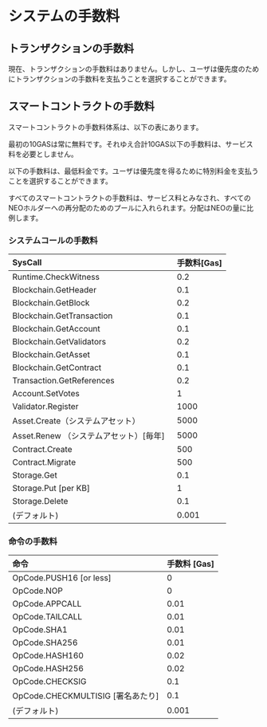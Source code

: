 # システムの手数料

## トランザクションの手数料

現在、トランザクションの手数料はありません。しかし、ユーザは優先度のためにトランザクションの手数料を支払うことを選択することができます。

## スマートコントラクトの手数料

スマートコントラクトの手数料体系は、以下の表にあります。

最初の10GASは常に無料です。それゆえ合計10GAS以下の手数料は、サービス料を必要としません。

以下の手数料は、最低料金です。ユーザは優先度を得るために特別料金を支払うことを選択することができます。

すべてのスマートコントラクトの手数料は、サービス料とみなされ、すべてのNEOホルダーへの再分配のためのプールに入れられます。分配はNEOの量に比例します。

### システムコールの手数料

| SysCall                               | 手数料[Gas]    |
|:--------------------------------------|:------------|
| Runtime.CheckWitness                  | 0.2           |
| Blockchain.GetHeader                  | 0.1           |
| Blockchain.GetBlock                   | 0.2           |
| Blockchain.GetTransaction             | 0.1           |
| Blockchain.GetAccount                 | 0.1           |
| Blockchain.GetValidators              | 0.2           |
| Blockchain.GetAsset                   | 0.1           |
| Blockchain.GetContract                | 0.1           |
| Transaction.GetReferences             | 0.2           |
| Account.SetVotes                      | 1             |
| Validator.Register                    | 1000          |
| Asset.Create（システムアセット）         | 5000          |
| Asset.Renew （システムアセット）[毎年]    | 5000          |
| Contract.Create                       | 500           |
| Contract.Migrate                      | 500           |
| Storage.Get                           | 0.1           |
| Storage.Put [per KB]                  | 1             |
| Storage.Delete                        | 0.1           |
| (デフォルト)                            | 0.001         |

### 命令の手数料

| 命令                                   | 手数料 [Gas]   |
|:--------------------------------------|:-----------|
| OpCode.PUSH16 [or less]               | 0             |
| OpCode.NOP                            | 0             |
| OpCode.APPCALL                        | 0.01          |
| OpCode.TAILCALL                       | 0.01          |
| OpCode.SHA1                           | 0.01          |
| OpCode.SHA256                         | 0.01          |
| OpCode.HASH160                        | 0.02          |
| OpCode.HASH256                        | 0.02          |
| OpCode.CHECKSIG                       | 0.1           |
| OpCode.CHECKMULTISIG [署名あたり]       | 0.1           |
| (デフォルト)                            | 0.001         |
